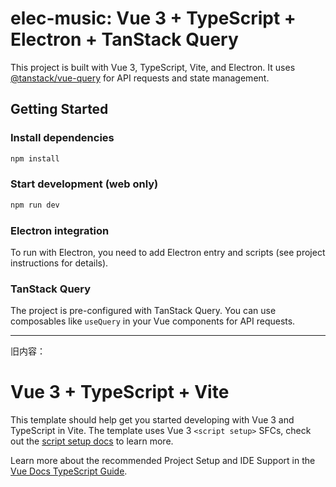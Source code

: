 # elec-music: Vue 3 + TypeScript + Electron + TanStack Query

This project is built with Vue 3, TypeScript, Vite, and Electron. It uses [@tanstack/vue-query](https://tanstack.com/query/latest/docs/framework/vue/quick-start) for API requests and state management.

## Getting Started

### Install dependencies
```sh
npm install
```

### Start development (web only)
```sh
npm run dev
```

### Electron integration
To run with Electron, you need to add Electron entry and scripts (see project instructions for details).

### TanStack Query
The project is pre-configured with TanStack Query. You can use composables like `useQuery` in your Vue components for API requests.

---

旧内容：

# Vue 3 + TypeScript + Vite

This template should help get you started developing with Vue 3 and TypeScript in Vite. The template uses Vue 3 `<script setup>` SFCs, check out the [script setup docs](https://v3.vuejs.org/api/sfc-script-setup.html#sfc-script-setup) to learn more.

Learn more about the recommended Project Setup and IDE Support in the [Vue Docs TypeScript Guide](https://vuejs.org/guide/typescript/overview.html#project-setup).

